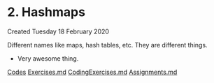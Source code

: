 # 2. Hashmaps
Created Tuesday 18 February 2020

Different names like 
maps, hash tables, etc. They are different things.

* Very awesome thing.


[Codes](./2._Hashmaps/Codes)
[Exercises.md](./2._Hashmaps/Quizzes&Exercises/Exercises.md)
[CodingExercises.md](./2._Hashmaps/Quizzes&Exercises/CodingExercises.md)
[Assignments.md](./2._Hashmaps/zAssignments/Assignments.md)

